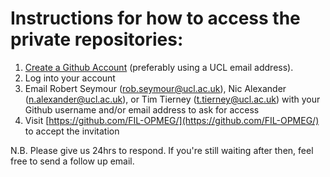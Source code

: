 # Instructions for how to access the private repositories:

1. [Create a Github Account](https://github.com/join) (preferably using a UCL email address).
2. Log into your account
3. Email Robert Seymour (rob.seymour@ucl.ac.uk), Nic Alexander (n.alexander@ucl.ac.uk), or Tim Tierney (t.tierney@ucl.ac.uk) with your Github username and/or email address to ask for access
4. Visit [https://github.com/FIL-OPMEG/](https://github.com/FIL-OPMEG/) to accept the invitation

N.B. Please give us 24hrs to respond. If you're still waiting after then, feel free to send a follow up email.
